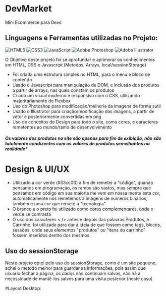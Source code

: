 # DevMarket
Mini Ecommerce para Devs

## Linguagens e Ferramentas utilizadas no Projeto:

![HTML5](https://img.shields.io/badge/html5-%23E34F26.svg?style=for-the-badge&logo=html5&logoColor=white)
![CSS3](https://img.shields.io/badge/css3-%231572B6.svg?style=for-the-badge&logo=css3&logoColor=white)
![JavaScript](https://img.shields.io/badge/javascript-%23323330.svg?style=for-the-badge&logo=javascript&logoColor=%23F7DF1E)
![Adobe Photoshop](https://img.shields.io/badge/adobe%20photoshop-%2331A8FF.svg?style=for-the-badge&logo=adobe%20photoshop&logoColor=white)
![Adobe Illustrator](https://img.shields.io/badge/adobe%20illustrator-%23FF9A00.svg?style=for-the-badge&logo=adobe%20illustrator&logoColor=white)

O Objetivo deste projeto foi se aprofundar e aprimorar os conhecimentos em HTML, CSS e Javascript (Metodos, Arrays, local/sessionStorage)

- Foi criada uma estrutura simples no HTML, para o menu e bloco de conteúdo
- Usado o Javascript para manipulação de DOM, e inclusão dos produtos a partir de arrays, nas quais constam os produtos
- Criado um visual moderno e responsivo com o CSS, utilizando majoritariamente do Flexbox
- Uso do Photoshop para modificação/melhoria da imagens de forma sutil
- Usado o Illustrator para criação/modificação das imagens, a partir de vetor e posteriormente convertidas em png
- Uso de conceitos de Design para todo o site, como cores, e caracteres remetentes ao mundo/ramo de desenvolvimento

##### Os valores dos produtos no site são apenas para fim de exibição, não são totalmente condizentes com os valores de produtos semelhantes na realidade*

# Design & UI/UX

- Utilizado a cor verde (#33cc00) a fim de remeter a "código", quando pensamos em programação, os ramos são vastos, mas sempre que pensamos em código em sua maioria me vem em nossa mente esta cor, automaticamente nos remetemos a imagens de numeros binários, também é uma cor que remete a "tecnologia"
- O branco e o preto foi utilizado como cores complementares, onde o verde se contrasta
- O uso dos caracteres < /> antes e depois das palavras Produtos, e Carrinho, foi utilizado para dar a ideia de que fossem como tags, blocos, sessões, onde seus elementos "produtos" ou "itens do carrinho" fossem inseridos dentro dos mesmos

## Uso do sessionStorage

Neste projeto optei pelo uso do sessionStorage, como é um site pequeno, achei o metodo melhor para guardar as informações, pois assim que usuário fechar a página, os dados não continuam salvos, não há a necessidade de mantê-los salvos para uma visita posterior (neste caso)

#Layout Desktop:


